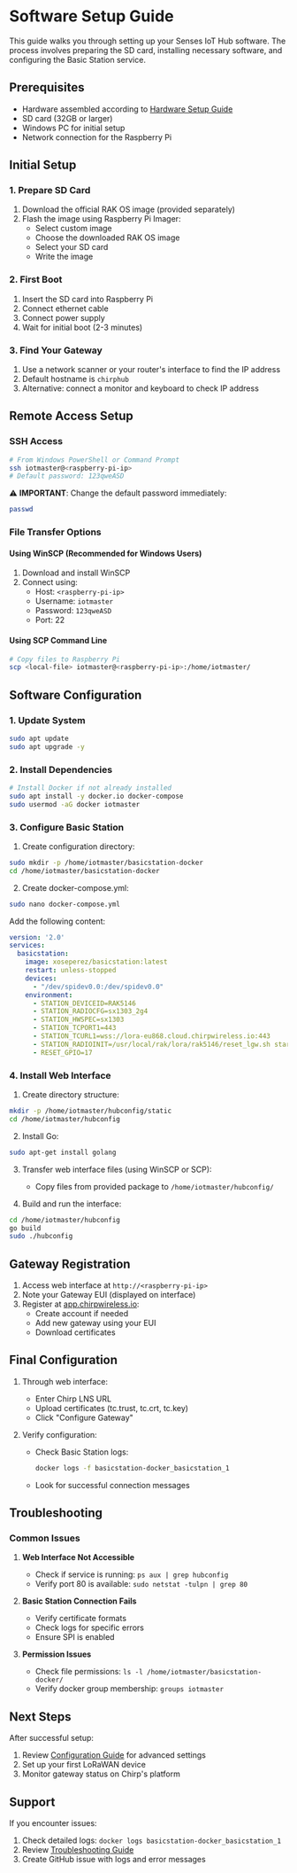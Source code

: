 # Software Setup Guide

This guide walks you through setting up your Senses IoT Hub software. The process involves preparing the SD card, installing necessary software, and configuring the Basic Station service.

## Prerequisites

- Hardware assembled according to [Hardware Setup Guide](hardware-setup.md)
- SD card (32GB or larger)
- Windows PC for initial setup
- Network connection for the Raspberry Pi

## Initial Setup

### 1. Prepare SD Card
1. Download the official RAK OS image (provided separately)
2. Flash the image using Raspberry Pi Imager:
   - Select custom image
   - Choose the downloaded RAK OS image
   - Select your SD card
   - Write the image

### 2. First Boot
1. Insert the SD card into Raspberry Pi
2. Connect ethernet cable
3. Connect power supply
4. Wait for initial boot (2-3 minutes)

### 3. Find Your Gateway
1. Use a network scanner or your router's interface to find the IP address
2. Default hostname is `chirphub`
3. Alternative: connect a monitor and keyboard to check IP address

## Remote Access Setup

### SSH Access
```bash
# From Windows PowerShell or Command Prompt
ssh iotmaster@<raspberry-pi-ip>
# Default password: 123qweASD
```

⚠️ **IMPORTANT**: Change the default password immediately:
```bash
passwd
```

### File Transfer Options

#### Using WinSCP (Recommended for Windows Users)
1. Download and install WinSCP
2. Connect using:
   - Host: `<raspberry-pi-ip>`
   - Username: `iotmaster`
   - Password: `123qweASD`
   - Port: 22

#### Using SCP Command Line
```bash
# Copy files to Raspberry Pi
scp <local-file> iotmaster@<raspberry-pi-ip>:/home/iotmaster/
```

## Software Configuration

### 1. Update System
```bash
sudo apt update
sudo apt upgrade -y
```

### 2. Install Dependencies
```bash
# Install Docker if not already installed
sudo apt install -y docker.io docker-compose
sudo usermod -aG docker iotmaster
```

### 3. Configure Basic Station
1. Create configuration directory:
```bash
sudo mkdir -p /home/iotmaster/basicstation-docker
cd /home/iotmaster/basicstation-docker
```

2. Create docker-compose.yml:
```bash
sudo nano docker-compose.yml
```

Add the following content:
```yaml
version: '2.0'
services:
  basicstation:
    image: xoseperez/basicstation:latest
    restart: unless-stopped
    devices:
      - "/dev/spidev0.0:/dev/spidev0.0"
    environment:
      - STATION_DEVICEID=RAK5146
      - STATION_RADIOCFG=sx1303_2g4
      - STATION_HWSPEC=sx1303
      - STATION_TCPORT1=443
      - STATION_TCURL1=wss://lora-eu868.cloud.chirpwireless.io:443
      - STATION_RADIOINIT=/usr/local/rak/lora/rak5146/reset_lgw.sh start
      - RESET_GPIO=17
```

### 4. Install Web Interface
1. Create directory structure:
```bash
mkdir -p /home/iotmaster/hubconfig/static
cd /home/iotmaster/hubconfig
```

2. Install Go:
```bash
sudo apt-get install golang
```

3. Transfer web interface files (using WinSCP or SCP):
   - Copy files from provided package to `/home/iotmaster/hubconfig/`

4. Build and run the interface:
```bash
cd /home/iotmaster/hubconfig
go build
sudo ./hubconfig
```

## Gateway Registration

1. Access web interface at `http://<raspberry-pi-ip>`
2. Note your Gateway EUI (displayed on interface)
3. Register at [app.chirpwireless.io](https://app.chirpwireless.io):
   - Create account if needed
   - Add new gateway using your EUI
   - Download certificates

## Final Configuration

1. Through web interface:
   - Enter Chirp LNS URL
   - Upload certificates (tc.trust, tc.crt, tc.key)
   - Click "Configure Gateway"

2. Verify configuration:
   - Check Basic Station logs:
     ```bash
     docker logs -f basicstation-docker_basicstation_1
     ```
   - Look for successful connection messages

## Troubleshooting

### Common Issues

1. **Web Interface Not Accessible**
   - Check if service is running: `ps aux | grep hubconfig`
   - Verify port 80 is available: `sudo netstat -tulpn | grep 80`

2. **Basic Station Connection Fails**
   - Verify certificate formats
   - Check logs for specific errors
   - Ensure SPI is enabled

3. **Permission Issues**
   - Check file permissions: `ls -l /home/iotmaster/basicstation-docker/`
   - Verify docker group membership: `groups iotmaster`

## Next Steps

After successful setup:
1. Review [Configuration Guide](configuration.md) for advanced settings
2. Set up your first LoRaWAN device
3. Monitor gateway status on Chirp's platform

## Support

If you encounter issues:
1. Check detailed logs: `docker logs basicstation-docker_basicstation_1`
2. Review [Troubleshooting Guide](troubleshooting.md)
3. Create GitHub issue with logs and error messages
